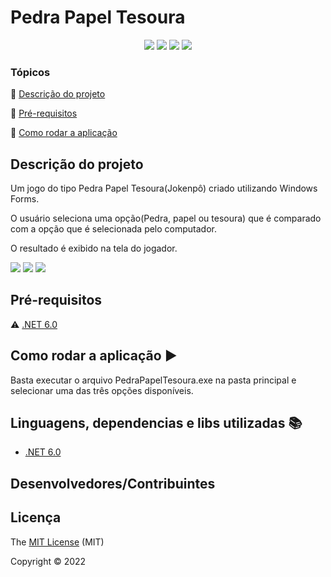 
<h1>Pedra Papel Tesoura</h1> 

<p align="center">
  <img src="https://img.shields.io/static/v1?label=.NET&message=framework&color=blue&style=for-the-badge&logo=.NET"/>
  <img src="https://img.shields.io/static/v1?label=C SHARP&message=10.0&color=blue&style=for-the-badge&logo=C#"/>
  <img src="http://img.shields.io/static/v1?label=License&message=MIT&color=green&style=for-the-badge"/>
   <img src="http://img.shields.io/static/v1?label=STATUS&message=CONCLUIDO&color=GREEN&style=for-the-badge"/>
</p>


### Tópicos 

:small_blue_diamond: [Descrição do projeto](#descrição-do-projeto)

:small_blue_diamond: [Pré-requisitos](#pré-requisitos)

:small_blue_diamond: [Como rodar a aplicação](#como-rodar-a-aplicação-arrow_forward)


## Descrição do projeto 
 <p>Um jogo do tipo Pedra Papel Tesoura(Jokenpô) criado utilizando Windows Forms.</p>
  <p>O usuário seleciona uma opção(Pedra, papel ou tesoura) que é comparado com a opção que é selecionada pelo computador.</p>
  <p>O resultado é exibido na tela do jogador.</p>
<img src="https://user-images.githubusercontent.com/101216409/189563105-5df168f8-dc71-4f96-be28-099a36203b54.jpg"/>
<img src="https://user-images.githubusercontent.com/101216409/189563113-7f6d656e-2faa-4d4d-835a-4bc5b93353f6.jpg"/>
<img src="https://user-images.githubusercontent.com/101216409/189563117-f4637990-6e26-4d42-ab05-623b7e97fcf2.jpg"/>
 

## Pré-requisitos

:warning: [.NET 6.0](https://dotnet.microsoft.com/en-us/download/dotnet/6.0)


## Como rodar a aplicação :arrow_forward:

Basta executar o arquivo PedraPapelTesoura.exe na pasta principal e selecionar uma das três opções disponíveis.



## Linguagens, dependencias e libs utilizadas :books:

- [.NET 6.0](https://dotnet.microsoft.com/en-us/download/dotnet/6.0)



## Desenvolvedores/Contribuintes




## Licença 

The [MIT License]() (MIT)

Copyright :copyright: 2022

